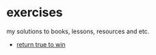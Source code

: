 # exercises

my solutions to books, lessons, resources and etc.

- [return true to win](https://alf.nu/ReturnTrue)
